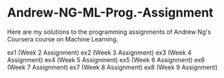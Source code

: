 # Andrew-NG-ML-Prog.-Assignment

Here are my solutions to the programming assignments of Andrew Ng's Coursera course on Machine Learning.

ex1 (Week 2 Assignment)
ex2 (Week 3 Assignment)
ex3 (Week 4 Assignment)
ex4 (Week 5 Assignment)
ex5 (Week 6 Assignment)
ex6 (Week 7 Assignment)
ex7 (Week 8 Assignment)
ex8 (Week 9 Assignment)
